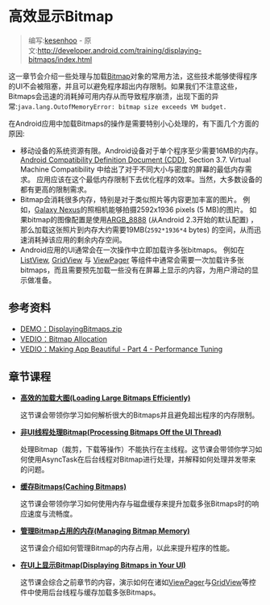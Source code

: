 # 高效显示Bitmap

> 编写:[kesenhoo](https://github.com/kesenhoo) - 原文:<http://developer.android.com/training/displaying-bitmaps/index.html>

这一章节会介绍一些处理与加载[Bitmap](http://developer.android.com/reference/android/graphics/Bitmap.html)对象的常用方法，这些技术能够使得程序的UI不会被阻塞，并且可以避免程序超出内存限制。如果我们不注意这些，Bitmaps会迅速的消耗掉可用内存从而导致程序崩溃，出现下面的异常:`java.lang.OutofMemoryError: bitmap size exceeds VM budget.`

在Android应用中加载Bitmaps的操作是需要特别小心处理的，有下面几个方面的原因:

* 移动设备的系统资源有限。Android设备对于单个程序至少需要16MB的内存。[Android Compatibility Definition Document (CDD)](http://source.android.com/compatibility/downloads.html), Section 3.7. Virtual Machine Compatibility 中给出了对于不同大小与密度的屏幕的最低内存需求。 应用应该在这个最低内存限制下去优化程序的效率。当然，大多数设备的都有更高的限制需求。
* Bitmap会消耗很多内存，特别是对于类似照片等内容更加丰富的图片。 例如，[Galaxy Nexus](http://www.android.com/devices/detail/galaxy-nexus)的照相机能够拍摄2592x1936 pixels (5 MB)的图片。 如果bitmap的图像配置是使用[ARGB_8888](http://developer.android.com/reference/android/graphics/Bitmap.Config.html) (从Android 2.3开始的默认配置) ，那么加载这张照片到内存大约需要19MB(`2592*1936*4` bytes) 的空间，从而迅速消耗掉该应用的剩余内存空间。
* Android应用的UI通常会在一次操作中立即加载许多张bitmaps。 例如在[ListView](http://developer.android.com/reference/android/widget/ListView.html), [GridView](http://developer.android.com/reference/android/widget/GridView.html) 与 [ViewPager](http://developer.android.com/reference/android/support/v4/view/ViewPager.html) 等组件中通常会需要一次加载许多张bitmaps，而且需要预先加载一些没有在屏幕上显示的内容，为用户滑动的显示做准备。

## 参考资料

* [DEMO：DisplayingBitmaps.zip](http://developer.android.com/downloads/samples/DisplayingBitmaps.zip)
* [VEDIO：Bitmap Allocation](http://www.youtube.com/watch?v=rsQet4nBVi8)
* [VEDIO：Making App Beautiful - Part 4 - Performance Tuning](http://www.youtube.com/watch?v=pMRnGDR6Cu0)


## 章节课程

* [**高效的加载大图(Loading Large Bitmaps Efficiently)**](load-bitmap.html)

  这节课会带领你学习如何解析很大的Bitmaps并且避免超出程序的内存限制。


* [**非UI线程处理Bitmap(Processing Bitmaps Off the UI Thread)**](process-bitmap.html)

  处理Bitmap（裁剪，下载等操作）不能执行在主线程。这节课会带领你学习如何使用AsyncTask在后台线程对Bitmap进行处理，并解释如何处理并发带来的问题。


* [**缓存Bitmaps(Caching Bitmaps)**](cache-bitmap.html)

  这节课会带领你学习如何使用内存与磁盘缓存来提升加载多张Bitmaps时的响应速度与流畅度。


* [**管理Bitmap占用的内存(Managing Bitmap Memory)**](manage-memory.html)

  这节课会介绍如何管理Bitmap的内存占用，以此来提升程序的性能。


* [**在UI上显示Bitmap(Displaying Bitmaps in Your UI)**](display-bitmap.html)

  这节课会综合之前章节的内容，演示如何在诸如[ViewPager](http://developer.android.com/reference/android/support/v4/view/ViewPager.html)与[GridView](http://developer.android.com/reference/android/widget/GridView.html)等控件中使用后台线程与缓存加载多张Bitmaps。
